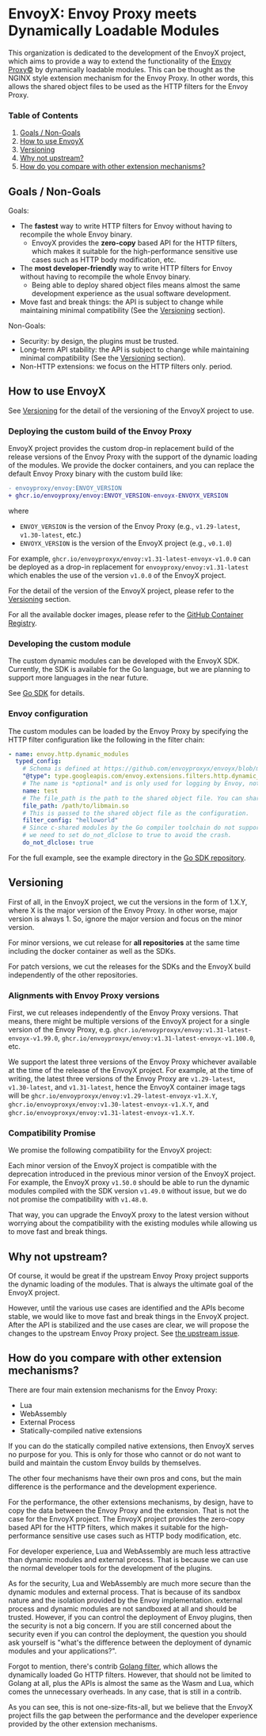 # EnvoyX: Envoy Proxy meets Dynamically Loadable Modules

This organization is dedicated to the development of the EnvoyX project, 
which aims to provide a way to extend the functionality of the [Envoy Proxy©](https://www.envoyproxy.io/) by dynamically loadable modules.
This can be thought as the NGINX style extension mechanism for the Envoy Proxy. In other words,
this allows the shared object files to be used as the HTTP filters for the Envoy Proxy.

### Table of Contents

1. [Goals / Non-Goals](#goals--non-goals)
2. [How to use EnvoyX](#how-to-use-envoyx)
3. [Versioning](#versioning)
4. [Why not upstream?](#why-not-upstream)
5. [How do you compare with other extension mechanisms?](#how-do-you-compare-with-other-extension-mechanisms)

## Goals / Non-Goals
Goals:
* The **fastest** way to write HTTP filters for Envoy without having to recompile the whole Envoy binary.
  * EnvoyX provides the **zero-copy** based API for the HTTP filters, which makes it suitable for the high-performance sensitive use cases such as HTTP body modification, etc.
* The **most developer-friendly** way to write HTTP filters for Envoy without having to recompile the whole Envoy binary.
  * Being able to deploy shared object files means almost the same development experience as the usual software development.
* Move fast and break things: the API is subject to change while maintaining minimal compatibility (See the [Versioning](#versioning) section).

Non-Goals:
* Security: by design, the plugins must be trusted.
* Long-term API stability: the API is subject to change while maintaining minimal compatibility (See the [Versioning](#versioning) section).
* Non-HTTP extensions: we focus on the HTTP filters only. period.

## How to use EnvoyX

See [Versioning](#versioning) for the detail of the versioning of the EnvoyX project to use.

### Deploying the custom build of the Envoy Proxy

EnvoyX project provides the custom drop-in replacement build of the release versions of the Envoy Proxy
with the support of the dynamic loading of the modules. We provide the docker containers,
and you can replace the default Envoy Proxy binary with the custom build like:

```diff
- envoyproxy/envoy:ENVOY_VERSION
+ ghcr.io/envoyproxy/envoy:ENVOY_VERSION-envoyx-ENVOYX_VERSION
```

where
* `ENVOY_VERSION` is the version of the Envoy Proxy (e.g., `v1.29-latest`, `v1.30-latest`, etc.)
* `ENVOYX_VERSION` is the version of the EnvoyX project (e.g., `v0.1.0`)

For example, `ghcr.io/envoyproxyx/envoy:v1.31-latest-envoyx-v1.0.0` can be deployed as a
drop-in replacement for `envoyproxy/envoy:v1.31-latest` which enables the use of the version `v1.0.0` of the EnvoyX project.

For the detail of the version of the EnvoyX project, please refer to the [Versioning](#versioning) section.

For all the available docker images, please refer to the [GitHub Container Registry](https://github.com/envoyproxyx/envoyx/pkgs/container/envoy).

### Developing the custom module

The custom dynamic modules can be developed with the EnvoyX SDK.
Currently, the SDK is available for the Go language, but we are planning to support more languages in the near future.

See [Go SDK](https://github.com/envoyproxyx/go-sdk) for details.

### Envoy configuration

The custom modules can be loaded by the Envoy Proxy by specifying the HTTP filter configuration 
like the following in the filter chain:

```yaml
- name: envoy.http.dynamic_modules
  typed_config:
    # Schema is defined at https://github.com/envoyproxyx/envoyx/blob/main/x/config.proto
    "@type": type.googleapis.com/envoy.extensions.filters.http.dynamic_modules.v3.DynamicModuleConfig
    # The name is *optional* and is only used for logging by Envoy, not for modules.
    name: test
    # The file_path is the path to the shared object file. You can share the same file for all http filter chains.
    file_path: /path/to/libmain.so
    # This is passed to the shared object file as the configuration.
    filter_config: "helloworld"
    # Since c-shared modules by the Go compiler toolchain do not support dlclose, https://github.com/golang/go/issues/11100
    # we need to set do_not_dlclose to true to avoid the crash.
    do_not_dlclose: true
```

For the full example, see the example directory in the [Go SDK repository](https://github.com/envoyproxyx/go-sdk/blob/main/example/envoy.yaml).

## Versioning

First of all, in the EnvoyX project, we cut the versions in the form of 1.X.Y, where X is the major version of the Envoy Proxy. 
In other worse, major version is always 1. So, ignore the major version and focus on the minor version.

For minor versions, we cut release for **all repositories** at the same time including the docker container
as well as the SDKs.

For patch versions, we cut the releases for the SDKs and the EnvoyX build independently of the other repositories.

### Alignments with Envoy Proxy versions

First, we cut releases independently of the Envoy Proxy versions. That means,
there might be multiple versions of the EnvoyX project for a single version of the Envoy Proxy,
e.g. `ghcr.io/envoyproxyx/envoy:v1.31-latest-envoyx-v1.99.0`, `ghcr.io/envoyproxyx/envoy:v1.31-latest-envoyx-v1.100.0`, etc.

We support the latest three versions of the Envoy Proxy whichever available at the time of the release of the EnvoyX project.
For example, at the time of writing, the latest three versions of the Envoy Proxy are `v1.29-latest`, `v1.30-latest`, and `v1.31-latest`,
hence the EnvoyX container image tags will be `ghcr.io/envoyproxyx/envoy:v1.29-latest-envoyx-v1.X.Y`, 
`ghcr.io/envoyproxyx/envoy:v1.30-latest-envoyx-v1.X.Y`, and `ghcr.io/envoyproxyx/envoy:v1.31-latest-envoyx-v1.X.Y`.

### Compatibility Promise

We promise the following compatibility for the EnvoyX project:

Each minor version of the EnvoyX project is compatible with the deprecation introduced in the previous minor version of the EnvoyX project.
For example, the EnvoyX proxy `v1.50.0` should be able to run the dynamic modules compiled with the SDK version `v1.49.0` without issue,
but we do not promise the compatibility with `v1.48.0`.

That way, you can upgrade the EnvoyX proxy to the latest version without worrying about the compatibility with the existing modules while
allowing us to move fast and break things. 

## Why not upstream?

Of course, it would be great if the upstream Envoy Proxy project supports the dynamic loading of the modules.
That is always the ultimate goal of the EnvoyX project.

However, until the various use cases are identified and the APIs become stable,
we would like to move fast and break things in the EnvoyX project. After the API is stabilized and the use cases are clear,
we will propose the changes to the upstream Envoy Proxy project. See [the upstream issue](https://github.com/envoyproxy/envoy/issues/2053).

## How do you compare with other extension mechanisms?

There are four main extension mechanisms for the Envoy Proxy:
* Lua
* WebAssembly
* External Process
* Statically-compiled native extensions

If you can do the statically compiled native extensions, then EnvoyX serves no purpose for you.
This is only for those who cannot or do not want to build and maintain the custom Envoy builds by themselves.

The other four mechanisms have their own pros and cons,
but the main difference is the performance and the development experience.

For the performance, the other extensions mechanisms, by design, have to copy the data between the Envoy Proxy and the extension.
That is not the case for the EnvoyX project.
The EnvoyX project provides the zero-copy based API for the HTTP filters, which makes it suitable for the high-performance sensitive use cases such as HTTP body modification, etc.

For developer experience, Lua and WebAssembly are much less attractive than dynamic modules and external process.
That is because we can use the normal developer tools for the development of the plugins.

As for the security, Lua and WebAssembly are much more secure than the dynamic modules and external process.
That is because of its sandbox nature and the isolation provided by the Envoy implementation. external process and
dynamic modules are not sandboxed at all and should be trusted. However, if you can control the deployment of Envoy plugins,
then the security is not a big concern. If you are still concerned about the security even if you can control the deployment,
the question you should ask yourself is "what's the difference between the deployment of dynamic modules and your applications?".

Forgot to mention, there's contrib [Golang filter](https://www.envoyproxy.io/docs/envoy/latest/start/sandboxes/golang-http),
which allows the dynamically loaded Go HTTP filters. However, that should not be limited to Golang at all, plus
the APIs is almost the same as the Wasm and Lua, which comes the unnecessary overheads. In any case, that is still in a contrib.

As you can see, this is not one-size-fits-all, but we believe that the EnvoyX project fills
the gap between the performance and the developer experience provided by the other extension mechanisms.
